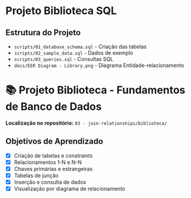 # Projeto Biblioteca SQL

## Estrutura do Projeto
- `scripts/01_database_schema.sql` - Criação das tabelas
- `scripts/02_sample_data.sql` - Dados de exemplo  
- `scripts/03_queries.sql` - Consultas SQL
- `docs/EER Diagram - Library.png` - Diagrama Entidade-relacionamento

# 📚 Projeto Biblioteca - Fundamentos de Banco de Dados

**Localização no repositório:** `03 - join-relationships/biblioteca/`

## Objetivos de Aprendizado
- [x] Criação de tabelas e constraints
- [x] Relacionamentos 1-N e N-N  
- [x] Chaves primárias e estrangeiras
- [x] Tabelas de junção
- [x] Inserção e consulta de dados
- [x] Visualização por diagrama de relacionamento